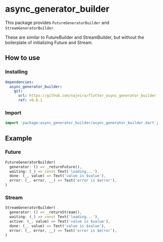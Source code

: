 # async_generator_builder

This package provides `FutureGeneratorBuilder` and `StreamGeneratorBuilder`.

These are similar to FutureBuilder and StreamBuilder,
but without the boilerplate of initializing Future and Stream.

## How to use

### Installing

```yaml
dependencies:
  async_generator_builder:
    git:
      url: https://github.com/najeira/flutter_async_generator_builder
      ref: v0.0.1
```

### Import

```dart
import 'package:async_generator_builder/async_generator_builder.dart';
```

## Example

### Future

```dart
FutureGeneratorBuilder(
  generator: () => _returnFuture(),
  waiting: (_) => const Text('loading...'),
  done: (_, value) => Text('value is $value'),
  error: (_, error, __) => Text('error is $error'),
)
```

### Stream

```dart
StreamGeneratorBuilder(
  generator: () => _returnStream(),
  waiting: (_) => const Text('loading...'),
  active: (_, value) => Text('value is $value'),
  done: (_, value) => Text('value is $value'),
  error: (_, error, __) => Text('error is $error'),
)
```
